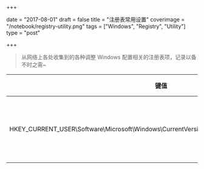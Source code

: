 +++

date = "2017-08-01"
draft = false
title = "注册表常用设置"
coverimage = "/notebook/registry-utility.png"
tags = ["Windows", "Registry", "Utility"]
type = "post"

+++

> 从网络上各处收集到的各种调整 Windows 配置相关的注册表项，记录以备不时之需~

| 键值 | 类型 | 值  | 说明 |
| ---  | ---  | --- | ---  |
| HKEY_CURRENT_USER\Software\Microsoft\Windows\CurrentVersion\Explorer\Advanced\DisabledHotkeys | REG_EXPAND_SZ | SA | 禁用 `Win + S/A` 快捷键 |



